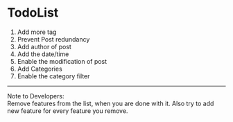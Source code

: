 TodoList
==================

1) Add more tag<br>
2) Prevent Post redundancy<br>
3) Add author of post<br>
4) Add the date/time<br>
5) Enable the modification of post<br>
6) Add Categories<br>
7) Enable the category filter<br>

-----------------------------
Note to Developers:<br>
Remove features from the list, when you are done with it. Also try to add new feature for every feature you remove.
